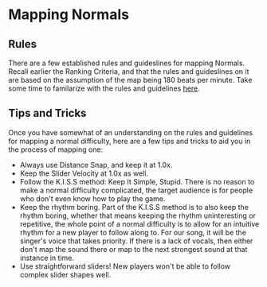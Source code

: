 # Mapping Normals

## Rules

There are a few established rules and guideslines for mapping Normals. Recall earlier the Ranking Criteria, and that the rules and guideslines on it are based on the assumption of the map being 180 beats per minute. Take some time to familarize with the rules and guidelines [here](https://osu.ppy.sh/wiki/en/Ranking_criteria/osu%21#normal).

## Tips and Tricks

Once you have somewhat of an understanding on the rules and guidelines for mapping a normal difficulty, here are a few tips and tricks to aid you in the process of mapping one:

- Always use Distance Snap, and keep it at 1.0x.
- Keep the Slider Velocity at 1.0x as well.
- Follow the K.I.S.S method: Keep It Simple, Stupid. There is no reason to make a normal difficulty complicated, the target audience is for people who don't even know how to play the game.
- Keep the rhythm boring. Part of the K.I.S.S method is to also keep the rhythm boring, whether that means keeping the rhythm uninteresting or repetitive, the whole point of a normal difficulty is to allow for an intuitive rhythm for a new player to follow along to. For our song, it will be the singer's voice that takes priority. If there is a lack of vocals, then either don't map the sound there or map to the next strongest sound at that instance in time.
- Use straightforward sliders! New players won't be able to follow complex slider shapes well.